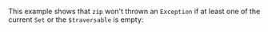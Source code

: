 This example shows that `zip` won't thrown an `Exception` if at least one of the current `Set` or the `$traversable` is empty:
